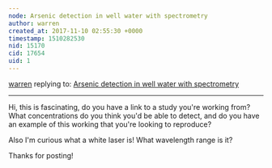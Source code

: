 ```yaml
---
node: Arsenic detection in well water with spectrometry
author: warren
created_at: 2017-11-10 02:55:30 +0000
timestamp: 1510282530
nid: 15170
cid: 17654
uid: 1
---
```




[warren](../profile/warren) replying to: [Arsenic detection in well water with spectrometry](../notes/LEGOnauts/11-10-2017/arsenic-detection-in-well-water-with-spectrometry)

----
Hi, this is fascinating, do you have a link to a study you're working from? What concentrations do you think you'd be able to detect, and do you have an example of this working that you're looking to reproduce?

Also I'm curious what a white laser is! What wavelength range is it? 

Thanks for posting!
